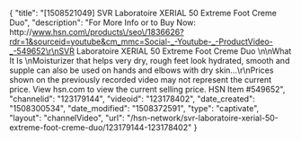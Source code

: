 {
    "title": "[1508521049] SVR Laboratoire XERIAL 50 Extreme Foot Creme Duo",
    "description": "For More Info or to Buy Now: http:\/\/www.hsn.com\/products\/seo\/1836626?rdr=1&sourceid=youtube&cm_mmc=Social-_-Youtube-_-ProductVideo-_-549652\r\nSVR Laboratoire XERIAL 50 Extreme Foot Creme Duo  \n\nWhat It Is \nMoisturizer that helps very dry, rough feet look hydrated, smooth and supple can also be used on hands and elbows with dry skin...\r\nPrices shown on the previously recorded video may not represent the current price.  View hsn.com to view the current selling price. HSN Item #549652",
    "channelid": "123179144",
    "videoid": "123178402",
    "date_created": "1508300534",
    "date_modified": "1508372591",
    "type": "captivate",
    "layout": "channelVideo",
    "url": "\/hsn-network\/svr-laboratoire-xerial-50-extreme-foot-creme-duo\/123179144-123178402"
}